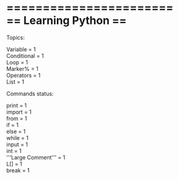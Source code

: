 =======================                                                                                                   
==  Learning Python  ==
=======================                                                                                                   

Topics:

Variable = 1                                                                                                              
Conditional = 1                                                                                                         
Loop = 1  
Marker% = 1                                                                                                             
Operators = 1                                                                                                             
List = 1                                                                                                            

Commands status:

print = 1                                                                                                                  
import = 1                                                                                                                 
from = 1                                                                                                                 
if = 1                                                                                                                 
else = 1                                                                                                                 
while = 1                                                                                                                 
input = 1                                                                                                                 
int = 1                                                                                                                    
'''Large Comment''' = 1                                                                                                   
L[] = 1                                                                                                             
break = 1                                                                                                             



